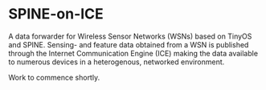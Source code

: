 SPINE-on-ICE
============

A data forwarder for Wireless Sensor Networks (WSNs) based on TinyOS and SPINE. Sensing- and feature data obtained from a WSN is published through the Internet Communication Engine (ICE) making the data available to numerous devices in a heterogenous, networked environment.

Work to commence shortly.

